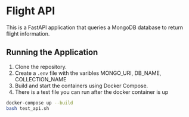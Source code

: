 # Flight API

This is a FastAPI application that queries a MongoDB database to return flight information.

## Running the Application

1. Clone the repository.
2. Create a `.env` file with the varibles MONGO_URI, DB_NAME, COLLECTION_NAME
3. Build and start the containers using Docker Compose.
4. There is a test file you can run after the docker container is up

```sh
docker-compose up --build
bash test_api.sh